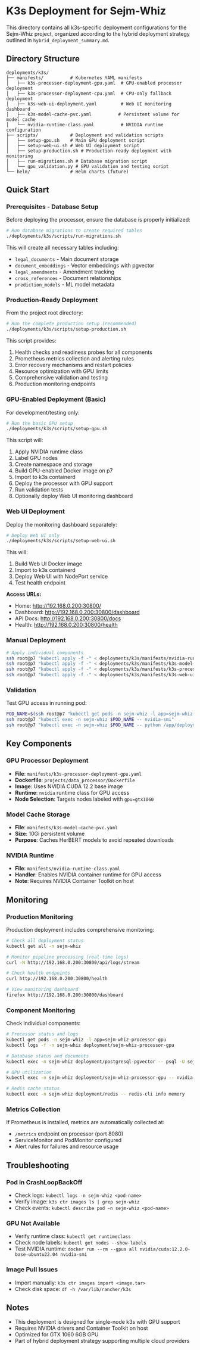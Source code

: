 # K3s Deployment for Sejm-Whiz

This directory contains all k3s-specific deployment configurations for the Sejm-Whiz project, organized according to the hybrid deployment strategy outlined in `hybrid_deployment_summary.md`.

## Directory Structure

```
deployments/k3s/
├── manifests/          # Kubernetes YAML manifests
│   ├── k3s-processor-deployment-gpu.yaml  # GPU-enabled processor deployment
│   ├── k3s-processor-deployment-cpu.yaml  # CPU-only fallback deployment
│   ├── k3s-web-ui-deployment.yaml         # Web UI monitoring dashboard
│   ├── k3s-model-cache-pvc.yaml          # Persistent volume for model cache
│   └── nvidia-runtime-class.yaml          # NVIDIA runtime configuration
├── scripts/            # Deployment and validation scripts
│   ├── setup-gpu.sh    # Main GPU deployment script
│   ├── setup-web-ui.sh # Web UI deployment script
│   ├── setup-production.sh # Production-ready deployment with monitoring
│   ├── run-migrations.sh # Database migration script
│   └── gpu_validation.py # GPU validation and testing script
└── helm/               # Helm charts (future)
```

## Quick Start

### Prerequisites - Database Setup

Before deploying the processor, ensure the database is properly initialized:

```bash
# Run database migrations to create required tables
./deployments/k3s/scripts/run-migrations.sh
```

This will create all necessary tables including:
- `legal_documents` - Main document storage
- `document_embeddings` - Vector embeddings with pgvector
- `legal_amendments` - Amendment tracking
- `cross_references` - Document relationships
- `prediction_models` - ML model metadata

### Production-Ready Deployment

From the project root directory:

```bash
# Run the complete production setup (recommended)
./deployments/k3s/scripts/setup-production.sh
```

This script provides:
1. Health checks and readiness probes for all components
2. Prometheus metrics collection and alerting rules
3. Error recovery mechanisms and restart policies
4. Resource optimization with GPU limits
5. Comprehensive validation and testing
6. Production monitoring endpoints

### GPU-Enabled Deployment (Basic)

For development/testing only:

```bash
# Run the basic GPU setup
./deployments/k3s/scripts/setup-gpu.sh
```

This script will:
1. Apply NVIDIA runtime class
2. Label GPU nodes
3. Create namespace and storage
4. Build GPU-enabled Docker image on p7
5. Import to k3s containerd
6. Deploy the processor with GPU support
7. Run validation tests
8. Optionally deploy Web UI monitoring dashboard

### Web UI Deployment

Deploy the monitoring dashboard separately:

```bash
# Deploy Web UI only
./deployments/k3s/scripts/setup-web-ui.sh
```

This will:
1. Build Web UI Docker image
2. Import to k3s containerd
3. Deploy Web UI with NodePort service
4. Test health endpoint

**Access URLs:**
- Home: http://192.168.0.200:30800/
- Dashboard: http://192.168.0.200:30800/dashboard
- API Docs: http://192.168.0.200:30800/docs
- Health: http://192.168.0.200:30800/health

### Manual Deployment

```bash
# Apply individual components
ssh root@p7 "kubectl apply -f -" < deployments/k3s/manifests/nvidia-runtime-class.yaml
ssh root@p7 "kubectl apply -f -" < deployments/k3s/manifests/k3s-model-cache-pvc.yaml
ssh root@p7 "kubectl apply -f -" < deployments/k3s/manifests/k3s-processor-deployment-gpu.yaml
ssh root@p7 "kubectl apply -f -" < deployments/k3s/manifests/k3s-web-ui-deployment.yaml
```

### Validation

Test GPU access in running pod:
```bash
POD_NAME=$(ssh root@p7 "kubectl get pods -n sejm-whiz -l app=sejm-whiz-processor-gpu -o jsonpath='{.items[0].metadata.name}'")
ssh root@p7 "kubectl exec -n sejm-whiz $POD_NAME -- nvidia-smi"
ssh root@p7 "kubectl exec -n sejm-whiz $POD_NAME -- python /app/deployments/k3s/scripts/gpu_validation.py"
```

## Key Components

### GPU Processor Deployment
- **File**: `manifests/k3s-processor-deployment-gpu.yaml`
- **Dockerfile**: `projects/data_processor/Dockerfile`
- **Image**: Uses NVIDIA CUDA 12.2 base image
- **Runtime**: `nvidia` runtime class for GPU access
- **Node Selection**: Targets nodes labeled with `gpu=gtx1060`

### Model Cache Storage
- **File**: `manifests/k3s-model-cache-pvc.yaml`
- **Size**: 10Gi persistent volume
- **Purpose**: Caches HerBERT models to avoid repeated downloads

### NVIDIA Runtime
- **File**: `manifests/nvidia-runtime-class.yaml`
- **Handler**: Enables NVIDIA container runtime for GPU access
- **Note**: Requires NVIDIA Container Toolkit on host

## Monitoring

### Production Monitoring

Production deployment includes comprehensive monitoring:

```bash
# Check all deployment status
kubectl get all -n sejm-whiz

# Monitor pipeline processing (real-time logs)
curl -N http://192.168.0.200:30800/api/logs/stream

# Check health endpoints
curl http://192.168.0.200:30800/health

# View monitoring dashboard
firefox http://192.168.0.200:30800/dashboard
```

### Component Monitoring

Check individual components:
```bash
# Processor status and logs
kubectl get pods -n sejm-whiz -l app=sejm-whiz-processor-gpu
kubectl logs -f -n sejm-whiz deployment/sejm-whiz-processor-gpu

# Database status and documents
kubectl exec -n sejm-whiz deployment/postgresql-pgvector -- psql -U sejm_whiz_user -d sejm_whiz -c "SELECT COUNT(*) FROM legal_documents;"

# GPU utilization
kubectl exec -n sejm-whiz deployment/sejm-whiz-processor-gpu -- nvidia-smi

# Redis cache status
kubectl exec -n sejm-whiz deployment/redis -- redis-cli info memory
```

### Metrics Collection

If Prometheus is installed, metrics are automatically collected at:
- `/metrics` endpoint on processor (port 8080)
- ServiceMonitor and PodMonitor configured
- Alert rules for failures and resource usage

## Troubleshooting

### Pod in CrashLoopBackOff
- Check logs: `kubectl logs -n sejm-whiz <pod-name>`
- Verify image: `k3s ctr images ls | grep sejm-whiz`
- Check events: `kubectl describe pod -n sejm-whiz <pod-name>`

### GPU Not Available
- Verify runtime class: `kubectl get runtimeclass`
- Check node labels: `kubectl get nodes --show-labels`
- Test NVIDIA runtime: `docker run --rm --gpus all nvidia/cuda:12.2.0-base-ubuntu22.04 nvidia-smi`

### Image Pull Issues
- Import manually: `k3s ctr images import <image.tar>`
- Check disk space: `df -h /var/lib/rancher/k3s`

## Notes

- This deployment is designed for single-node k3s with GPU support
- Requires NVIDIA drivers and Container Toolkit on host
- Optimized for GTX 1060 6GB GPU
- Part of hybrid deployment strategy supporting multiple cloud providers